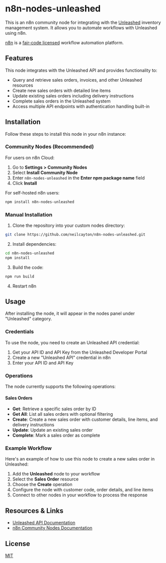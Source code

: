 # n8n-nodes-unleashed

This is an n8n community node for integrating with the [Unleashed](https://www.unleashedsoftware.com/) inventory management system. It allows you to automate workflows with Unleashed using n8n.

[n8n](https://n8n.io/) is a [fair-code licensed](https://docs.n8n.io/reference/license/) workflow automation platform.

## Features

This node integrates with the Unleashed API and provides functionality to:

- Query and retrieve sales orders, invoices, and other Unleashed resources
- Create new sales orders with detailed line items
- Update existing sales orders including delivery instructions
- Complete sales orders in the Unleashed system
- Access multiple API endpoints with authentication handling built-in

## Installation

Follow these steps to install this node in your n8n instance:

### Community Nodes (Recommended)

For users on n8n Cloud:

1. Go to **Settings > Community Nodes**
2. Select **Install Community Node**
3. Enter `n8n-nodes-unleashed` in the **Enter npm package name** field
4. Click **Install**

For self-hosted n8n users:

```bash
npm install n8n-nodes-unleashed
```

### Manual Installation

1. Clone the repository into your custom nodes directory:
```bash
git clone https://github.com/neilcayton/n8n-nodes-unleashed.git
```

2. Install dependencies:
```bash
cd n8n-nodes-unleashed
npm install
```

3. Build the code:
```bash
npm run build
```

4. Restart n8n

## Usage

After installing the node, it will appear in the nodes panel under "Unleashed" category.

### Credentials

To use the node, you need to create an Unleashed API credential:

1. Get your API ID and API Key from the Unleashed Developer Portal
2. Create a new "Unleashed API" credential in n8n
3. Enter your API ID and API Key

### Operations

The node currently supports the following operations:

#### Sales Orders
- **Get**: Retrieve a specific sales order by ID
- **Get All**: List all sales orders with optional filtering
- **Create**: Create a new sales order with customer details, line items, and delivery instructions
- **Update**: Update an existing sales order
- **Complete**: Mark a sales order as complete

### Example Workflow

Here's an example of how to use this node to create a new sales order in Unleashed:

1. Add the **Unleashed** node to your workflow
2. Select the **Sales Order** resource
3. Choose the **Create** operation
4. Configure the node with customer code, order details, and line items
5. Connect to other nodes in your workflow to process the response

## Resources & Links

* [Unleashed API Documentation](https://apidocs.unleashedsoftware.com/)
* [n8n Community Nodes Documentation](https://docs.n8n.io/integrations/community-nodes/)

## License

[MIT](LICENSE.md)

